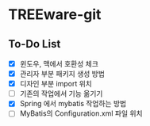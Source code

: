 # TREEware-git

## To-Do List

- [x] 윈도우, 맥에서 호환성 체크
- [x] 관리자 부분 패키지 생성 방법
- [x] 디자인 부분 import 위치
- [ ] 기존의 작업에서 기능 옮기기
- [x] Spring 에서 mybatis 작업하는 방법
- [ ] MyBatis의 Configuration.xml 파일 위치
